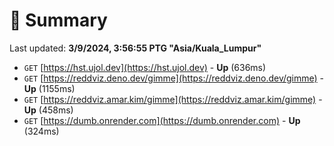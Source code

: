 # 📖 Summary
Last updated: **3/9/2024, 3:56:55 PTG "Asia/Kuala_Lumpur"**

- `GET` [https://hst.ujol.dev](https://hst.ujol.dev) - **Up** (636ms)
- `GET` [https://reddviz.deno.dev/gimme](https://reddviz.deno.dev/gimme) - **Up** (1155ms)
- `GET` [https://reddviz.amar.kim/gimme](https://reddviz.amar.kim/gimme) - **Up** (458ms)
- `GET` [https://dumb.onrender.com](https://dumb.onrender.com) - **Up** (324ms)
